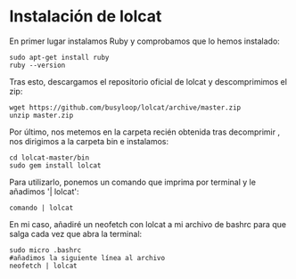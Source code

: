 # Instalación de lolcat
En primer lugar instalamos Ruby y comprobamos que lo hemos instalado:
```
sudo apt-get install ruby
ruby --version
```
Tras esto, descargamos el repositorio oficial de lolcat y descomprimimos el zip:
```
wget https://github.com/busyloop/lolcat/archive/master.zip
unzip master.zip
```
Por último, nos metemos en la carpeta recién obtenida tras decomprimir , nos dirigimos a la carpeta bin e instalamos:
```
cd lolcat-master/bin
sudo gem install lolcat
```
Para utilizarlo, ponemos un comando que imprima por terminal y le añadimos '| lolcat':
```
comando | lolcat
```
En mi caso, añadiré un neofetch con lolcat a mi archivo de bashrc para que salga cada vez que abra la terminal:
```
sudo micro .bashrc
#añadimos la siguiente línea al archivo
neofetch | lolcat
```
